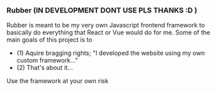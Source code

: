 ### Rubber (IN DEVELOPMENT DONT USE PLS THANKS :D )

Rubber is meant to be my very own Javascript frontend framework to basically do everything that React or Vue would do for me. Some of the main goals of this project is to 
* (1) Aquire bragging rights; "I developed the website using my own custom framework..."
* (2) That's about it...

Use the framework at your own risk 
